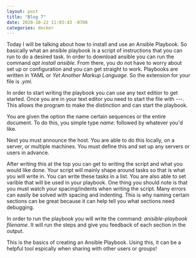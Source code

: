 ```yaml
---
layout: post
title: "Blog 7"
date: 2020-10-22 11:03:43 -0700
categories: docker
---
```


Today I will be talking about how to install and use an Ansible Playbook. So basically what an ansible playbook is a script of instructions that you can run to do a desired task.
In order to download ansible you can run the command *apt install ansible*. From there, you do not have to worry about set up or configuration and you can get straight to work. 
Playbooks are written in YAML or *Yet Another Markup Language*. So the extension for your file is *.yml*. 

In order to start writing the playbook you can use any text editior to get started.
Once you are in your text editor you need to start the file with ---. This allows the program to make the distinction and can start the playbook. 

You are given the option the name certain sequences or the entire document. To do this, you simple type *name:* followed by whatever you'd like. 

Next you must announce the host. You are able to do this locally, on a server, or multiple machines. You must define this and set up any servers or users in advance. 

After writing this at the top you can get to writing the script and what you would like done. Your script will mainly shape around tasks so that is what you will write in. 
You can write these tasks in a list. You are also able to set varible that will be used in your playbook. 
One thing you should note is that you must watch your spacing/indents when writing the script. Many errors can easily be solved with spacing and indenting.
This is why naming certain sections can be great because it can help tell you what sections need debugging. 

In order to run the playbook you will write the command: *anisible-playbook filename*. It will run the steps and give you feedback of each section in the output.

This is the basics of creating an Ansible Playbook. Using this, it can be a helpful tool espically when sharing with other users or groups!
